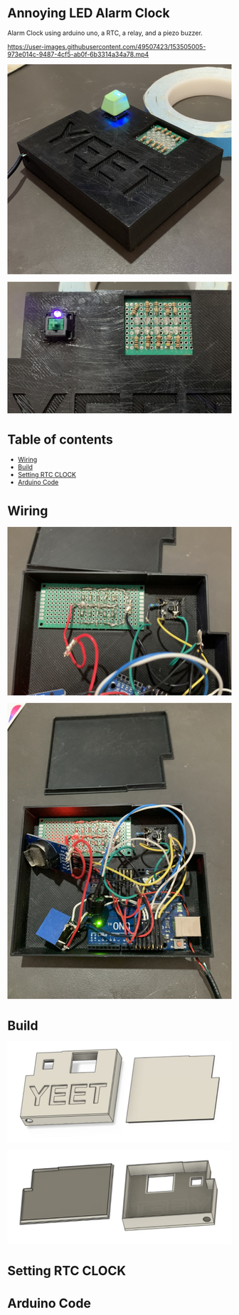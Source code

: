 Annoying LED Alarm Clock
=========
<!--  -->
Alarm Clock using arduino uno, a RTC, a relay, and a piezo buzzer.  

https://user-images.githubusercontent.com/49507423/153505005-973e014c-9487-4cf5-ab0f-6b3314a34a78.mp4



<!-- ![as](https://github.com/DIYCharles/AnnoyingLedAlarmClock/blob/master/pics/1.gif?raw=true "gif.gif") -->

![alt text](https://github.com/DIYCharles/AnnoyingLedAlarmClock/blob/master/pics/2.jpg?raw=true "img2.jpg") 

![alt text](https://github.com/DIYCharles/AnnoyingLedAlarmClock/blob/master/pics/1.jpg?raw=true "img1.jpg") 

Table of contents
=================

<!--ts-->
   * [Wiring](#Wiring)
   * [Build](#Build)
   * [Setting RTC CLOCK](#Setting-RTC-CLOCK)
   * [Arduino Code](#Arduino-Code)
<!--te-->


Wiring
============

![alt text](https://github.com/DIYCharles/AnnoyingLedAlarmClock/blob/master/pics/3.jpg?raw=true "img1.jpg")

![alt text](https://github.com/DIYCharles/AnnoyingLedAlarmClock/blob/master/pics/4.jpg?raw=true "img1.jpg")



<!-- I wired this in the COL2ROW diode configuration. How this works is each column is connected to its own pin then the other side of the switch is connected to a diode with the line on the far side. The other side of the diode is connected to the ends of all the other diodes in the same row.

![alt text](https://raw.githubusercontent.com/DIYCharles/DIYKeyboards-/master/photos/img3.jpg "img3.jpg")

The rotary encoder has 5 pins. The two on one side are a switch that is activated by pressing in the dial like a R3 on a game controller. The other side with 3 pins are connected to pins on the arduino with the middle pin connected to ground.

![alt text](https://raw.githubusercontent.com/DIYCharles/DIYKeyboards-/master/photos/img4.jpg "img4.jpg") -->






Build
============

![alt text](https://github.com/DIYCharles/AnnoyingLedAlarmClock/blob/master/pics/model1.jpg?raw=true "img1.jpg")

![alt text](https://github.com/DIYCharles/AnnoyingLedAlarmClock/blob/master/pics/model2.jpg?raw=true "img1.jpg")

<!-- I didn't put much thought into the design or build. There are 4 parts. They are held together by 4 M3x20mm screws and 8 M3 nuts. Install everything on the top plate and wire. Match the face plate with the base and cut the wires to size. Solder up the pro-micro and test. To get the M3 nuts to sit apply a soldering tip to them and melt them into the hole. 

![alt text](https://raw.githubusercontent.com/DIYCharles/DIYKeyboards-/master/photos/img5.JPG "img5.jpg")

![alt text](https://raw.githubusercontent.com/DIYCharles/DIYKeyboards-/master/photos/img6.JPG "img6.jpg")

![alt text](https://raw.githubusercontent.com/DIYCharles/DIYKeyboards-/master/photos/img7.JPG "img7.jpg")

![alt text](https://raw.githubusercontent.com/DIYCharles/DIYKeyboards-/master/photos/img8.JPG "img8.jpg") -->




Setting RTC CLOCK
============

<!-- In the config.h file we set the pins on the pro-micro. Note they are not the same pins printed on the board. You can find the pin lables here https://deskthority.net/wiki/Arduino_Pro_Micro. DIODE_DIRECTION is importand to note.

```h
/* key matrix size */
#define MATRIX_ROWS 1
#define MATRIX_COLS 5

/* key matrix pins */
#define MATRIX_ROW_PINS { F7 }
#define MATRIX_COL_PINS { B3, B4, B1, B2, B5 }
#define UNUSED_PINS

#define ENCODERS_PAD_A { D1 }
#define ENCODERS_PAD_B { E6 }
#define ENCODER_DIRECTION_FLIP

/* COL2ROW or ROW2COL */
#define DIODE_DIRECTION COL2ROW

/* number of backlight levels */
```
In the kb/keymaps/default/keymap.c you can change the key bindings. Currently I have them set to 

* LCTL(KC_Z) **Undo**
* LCTL(KC_C) **Copy**
* LCTL(KC_V) **Paste**
* LCTL(LSFT(KC_M)) **Mute mic in MS Teams**
* KC_MUTE **Rotary encoder push button mutes speakers**

```c
const uint16_t PROGMEM keymaps[][MATRIX_ROWS][MATRIX_COLS] = {

	KEYMAP(
		LCTL(KC_Z), LCTL(KC_C), LCTL(KC_V), LCTL(LSFT(KC_M)), KC_MUTE),
}
```

The rotary encoder is mapped in the keymap.c file with

* KC_AUDIO_VOL_UP and KC_AUDIO_VOL_DOWN **Turns the volume up and down**
  
```c
void encoder_update_user(int8_t index, bool clockwise) {
    if (clockwise) {
      tap_code(KC_AUDIO_VOL_UP);
    } else {
      tap_code(KC_AUDIO_VOL_DOWN);
    }
}
``` -->

Arduino Code
=====
<!-- * First install QMK and QMK Toolbox

To compile move the files into your qmk directory under keyboards like this.

![alt text](https://raw.githubusercontent.com/DIYCharles/DIYKeyboards-/master/photos/img9.jpg "img9.jpg")

load up your MSYS2 MinGW 64-bit where qmk is installed and run 

```bash
$ qmk compile -kb kb -km default
```

It should look like this

![alt text](https://raw.githubusercontent.com/DIYCharles/DIYKeyboards-/master/photos/img10.jpg "img10.jpg")

One complete under the /qmk-firmware/ will be a kb_default.hex

Load up QMK Toolbox. Click open and choose the /qmk_firmware/kb_default.hex. Click autoflash. Connect your pro-micro via usb. To enter bootloader mode short the reset and ground pins. QMK Toolbox will auto detect it and flash it. It should look like this.

![alt text](https://raw.githubusercontent.com/DIYCharles/DIYKeyboards-/master/photos/img11.png "img11.jpg") -->
